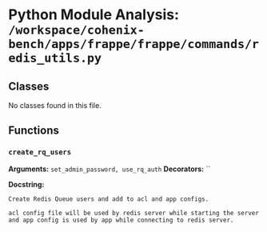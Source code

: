 # Python Module Analysis: `/workspace/cohenix-bench/apps/frappe/frappe/commands/redis_utils.py`

## Classes

No classes found in this file.


## Functions

### `create_rq_users`
**Arguments:** `set_admin_password, use_rq_auth`
**Decorators:** ``

**Docstring:**
```
Create Redis Queue users and add to acl and app configs.

acl config file will be used by redis server while starting the server
and app config is used by app while connecting to redis server.
```

